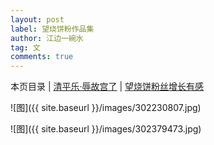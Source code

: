 ```yaml
---
layout: post
label: 望烧饼粉作品集
author: 江边一碗水
tag: 文
comments: true
---
```



本页目录 \| [清平乐·辱故宫了](#dxjje)  \| [望烧饼粉丝增长有感](#dxjja) 

<a name="dxjje"></a>  

![图]({{ site.baseurl }}/images/302230807.jpg)

<a name="dxjja"></a>  

![图]({{ site.baseurl }}/images/302379473.jpg)